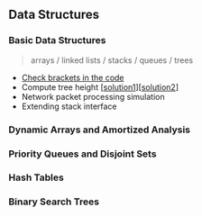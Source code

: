 ## Data Structures

### Basic Data Structures

> arrays / linked lists / stacks / queues / trees

* [Check brackets in the code](https://github.com/LoewiLu/Data_Structures/blob/master/Basic_Data_Structures/check_brackets.py)
* Compute tree height [[solution1](https://github.com/LoewiLu/Data_Structures/blob/master/Basic_Data_Structures/tree_height1.py)][[solution2](https://github.com/LoewiLu/Data_Structures/blob/master/Basic_Data_Structures/tree_height2.py)]
* Network packet processing simulation
* Extending stack interface


### Dynamic Arrays and Amortized Analysis

### Priority Queues and Disjoint Sets

### Hash Tables

### Binary Search Trees


